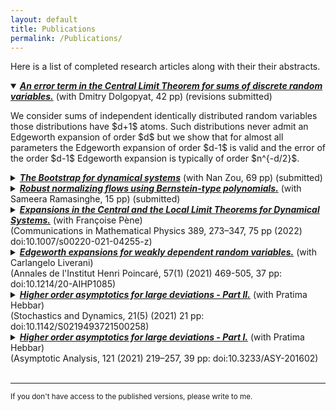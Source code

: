 ```yaml
---
layout: default      
title: Publications             
permalink: /Publications/          
---
```

Here is a list of completed research articles along with their their abstracts.        

<details open>
<summary><a href="otherfiles/EdgeManyAtoms.pdf"><strong><em>An error term in the Central Limit Theorem for sums of discrete random variables.</em></strong></a> (with Dmitry Dolgopyat, 42 pp) (revisions submitted)</summary>                                    
<p class="text-justify">We consider sums of independent identically distributed random variables those distributions have $d+1$ atoms. Such distributions never admit an Edgeworth expansion of order $d$ but we show that for almost all parameters the Edgeworth expansion of order $d-1$ is valid and the error of the order $d-1$ Edgeworth expansion is typically of order $n^{-d/2}$.</p>
</details>           
                    
                      
<details>
<summary><a href="https://arxiv.org/abs/2108.08461"><strong><em>The Bootstrap for dynamical systems</em></strong></a> (with Nan Zou, 69 pp) (submitted)</summary>    
<p class="text-justify">Despite their deterministic nature, dynamical systems often exhibit seemingly random behaviour. Consequently, a dynamical system is usually represented by a probabilistic model of which the unknown parameters must be estimated using statistical methods. When measuring the uncertainty of such parameter estimation, the bootstrap stands out as a simple but powerful technique. In this paper, we develop the bootstrap for dynamical systems and establish not only its consistency but also its second-order efficiency via a novel continuous Edgeworth expansion for dynamical systems. Moreover, we verify the theoretical results about the bootstrap using computer simulations.</p>
</details>   
                       
                       
<details>
<summary><a href="https://arxiv.org/abs/2102.03509"><strong><em>Robust normalizing flows using Bernstein-type polynomials.</em></strong></a> (with Sameera Ramasinghe, 15 pp) (submitted)</summary>   
<p class="text-justify">Normalizing flows (NFs) are a class of generative models that allows exact density evaluation and sampling. We propose a framework to construct NFs based on increasing triangular maps and Bernstein-type polynomials. Compared to the existing (universal) NF frameworks, our method provides compelling advantages like theoretical upper bounds for the approximation error, robustness, higher interpretability, suitability for compactly supported densities, and the ability to employ higher degree polynomials without training instability. Moreover, we provide a constructive universality proof, which gives analytic expressions of the approximations for known transformations. We conduct a thorough theoretical analysis and empirically demonstrate the efficacy of the
proposed technique using experiments on both real-world and synthetic datasets.</p>
</details>
                                    
                         
<details>
<summary><a href="https://arxiv.org/pdf/2008.08726.pdf"><strong><em>Expansions in the Central and the Local Limit Theorems for Dynamical Systems.</em></strong></a> (with Fran&ccedil;oise P&egrave;ne) <br> (Communications in Mathematical Physics 389, 273–347, 75 pp (2022) doi:10.1007/s00220-021-04255-z)
</summary>    
<p class="text-justify">We study higher order expansions both in the Berry-Ess&een estimate (Edgeworth expansions) and in the local limit theorems for Birkhoff sums of chaotic probability preserving dynamical systems. We establish general results under technical assumptions, discuss the verification of these assumptions and illustrate our results by different examples (subshifts of finite type, Young towers, Sinai billiards, random matrix products), including situations of unbounded observables with integrability order arbitrarily close to the optimal moment condition required in the i.i.d. setting.</p>
</details>
                 
                     
<details>
<summary><a href="https://arxiv.org/abs/1803.07667"><strong><em>Edgeworth expansions for weakly dependent random variables.</em></strong></a> (with Carlangelo Liverani) <br> (Annales de l'Institut Henri Poincar&eacute, 57(1) (2021) 469-505, 37 pp: doi:10.1214/20-AIHP1085)
</summary>     
<p class="text-justify">We discuss sufficient conditions that guarantee the existence of asymptotic expansions for the CLT for weakly dependent random variables including observations arising from sufficiently chaotic dynamical systems like piece-wise expanding maps and strongly ergodic Markov chains. We primarily use spectral techniques to obtain the results.</p>
</details>
                       
                         
<details>
<summary><a href="https://arxiv.org/abs/1907.11655"><strong><em>Higher order asymptotics for large deviations - Part II.</em></strong></a> (with Pratima Hebbar)<br>
(Stochastics and Dynamics, 21(5) (2021) 21 pp: doi:10.1142/S0219493721500258)
</summary>
<br><p class="text-justify">We obtain asymptotic expansions for the large deviation principle (LDP) for continuous time stochastic processes with weakly dependent increments. As a key example, we show that additive functionals of solutions of stochastic differential equations (SDEs) satisfying H&ouml;rmander condition on a <i>d</i>-dimensional compact manifold admit these asymptotic expansions of all orders.</p>
</details>
                 
                     
<details>
<summary><a href="https://arxiv.org/abs/1811.06793"><strong><em>Higher order asymptotics for large deviations - Part I.</em></strong></a> (with Pratima Hebbar) <br>
(Asymptotic Analysis, 121 (2021) 219–257, 39 pp: doi:10.3233/ASY-201602)
</summary>       
<p class="text-justify">For sequences of non-lattice weakly dependent random variables, we obtain asymptotic expansions for Large Deviation Principles. These expansions, commonly referred to as strong large deviation results, are in the spirit of Edgeworth Expansions for the Central Limit Theorem. We apply our results to show that Diophantine iid sequences, finite state Markov chains, strongly ergodic Markov chains and Birkhoff sums of smooth expanding maps & subshifts of finite type satisfy these strong large deviation results.</p>
</details>    
              
                                       
<br>

--- 
<p><small>If you don't have access to the published versions, please write to me.</small></p>
